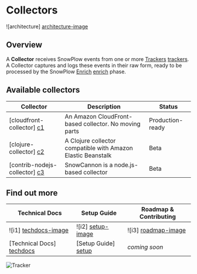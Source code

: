 # Collectors

![architecture] [architecture-image]

## Overview

A **Collector** receives SnowPlow events from one or more [Trackers]
[trackers]. A Collector captures and logs these events in their raw form, ready to be processed by the SnowPlow [Enrich] [enrich] phase.

## Available collectors

| Collector                       | Description                                           | Status           |
|---------------------------------|-------------------------------------------------------|------------------|
| [cloudfront-collector] [c1]     | An Amazon CloudFront-based collector. No moving parts | Production-ready |                         |
| [clojure-collector] [c2]     | A Clojure collector compatible with Amazon Elastic Beanstalk | Beta |
| [contrib-nodejs-collector] [c3] | SnowCannon is a node.js-based collector               | Beta             |

## Find out more

| Technical Docs              | Setup Guide           | Roadmap & Contributing               |         
|-----------------------------|-----------------------|--------------------------------------|
| ![i1] [techdocs-image]      | ![i2] [setup-image]   | ![i3] [roadmap-image]                |
| [Technical Docs] [techdocs] | [Setup Guide] [setup] | _coming soon_                        |


![Tracker](https://collector.snplow.com/i?&e=pv&page=2%20Collectors%20README&aid=snowplowgithub&p=web&tv=no-js-0.1.0)

[architecture-image]: https://d3i6fms1cm1j0i.cloudfront.net/github-wiki/images/2-collectors.png
[trackers]: https://github.com/snowplow/snowplow/tree/master/1-trackers
[enrich]: https://github.com/snowplow/snowplow/tree/master/3-enrich
[snowcannon-readme]: https://github.com/shermozle/SnowCannon/blob/master/README.md
[c1]: https://github.com/snowplow/snowplow/tree/master/2-collectors/cloudfront-collector
[c2]: https://github.com/snowplow/snowplow/tree/master/2-collectors/clojure-collector
[c3]: https://github.com/shermozle/SnowCannon
[setup]: https://github.com/snowplow/snowplow/wiki/setting-up-a-collector
[techdocs]: https://github.com/snowplow/snowplow/wiki/collectors
[wiki]: https://github.com/snowplow/snowplow/wiki
[techdocs-image]: https://d3i6fms1cm1j0i.cloudfront.net/github/images/techdocs.png
[setup-image]: https://d3i6fms1cm1j0i.cloudfront.net/github/images/setup.png
[roadmap-image]: https://d3i6fms1cm1j0i.cloudfront.net/github/images/roadmap.png
